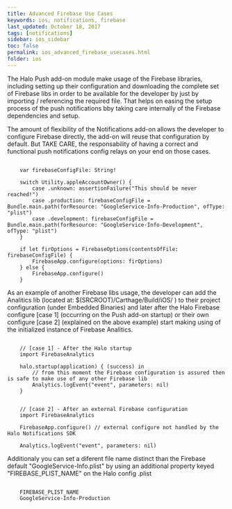 ```yaml
---
title: Advanced Firebase Use Cases
keywords: ios, notifications, firebase
last_updated: October 18, 2017
tags: [notifications]
sidebar: ios_sidebar
toc: false
permalink: ios_advanced_firebase_usecases.html
folder: ios
---
```



The Halo Push add-on module make usage of the Firebase libraries, including setting up their configuration and downloading the complete set of Firebase libs in order to be available for the developer by just by importing / referencing the required file. That helps on easing the setup process of the push notifications bby taking care internally of the Firebase dependencies and setup.

The amount of flexibility of the Notifications add-on allows the developer to configure Firebase directly, the add-on will reuse that configuration by default. But TAKE CARE, the responsability of having a correct and functional push notifications config relays on your end on those cases. 

<pre><code class="swift">
    var firebaseConfigFile: String!

    switch Utility.appleAccountOwner() {
	    case .unknown: assertionFailure("This should be never reached!")
	    case .production: firebaseConfigFile = Bundle.main.path(forResource: "GoogleService-Info-Production", ofType: "plist")
	    case .development: firebaseConfigFile = Bundle.main.path(forResource: "GoogleService-Info-Development", ofType: "plist")
    }

    if let firOptions = FirebaseOptions(contentsOfFile: firebaseConfigFile) {
        FirebaseApp.configure(options: firOptions)
    } else {
        FirebaseApp.configure()
    }
</code></pre>


As an example of another Firebase libs usage, the developer can add the Analitics lib (located at: $(SRCROOT)/Carthage/Build/iOS/ ) to their project configuration (under Embedded Binaries) and later after the  Halo Firebase configure [case 1] (occurring on the Push add-on startup) or their own configure [case 2] (explained on the above example) start making using of the initialized instance of Firebase Analitics. 

<pre><code class="swift">	
	// [case 1] - After the Halo startup
	import FirebaseAnalytics

	halo.startup(application) { (success) in
		// from this moment the Firebase configuration is assured then is safe to make use of any other Firebase lib
        Analytics.logEvent("event", parameters: nil)
    }
</code></pre>

<pre><code class="swift">
	// [case 2] - After an external Firebase configuration
	import FirebaseAnalytics

	FirebaseApp.configure() // external configure not handled by the Halo Notifications SDK

	Analytics.logEvent("event", parameters: nil)
</code></pre>


Additionaly you can set a diferent file name distinct than the Firebase default "GoogleService-Info.plist" by using an additional property keyed "FIREBASE_PLIST_NAME" on the Halo config .plist

<pre><code class="xml">
	<key>FIREBASE_PLIST_NAME</key>
	<string>GoogleService-Info-Production</string>
</code></pre>